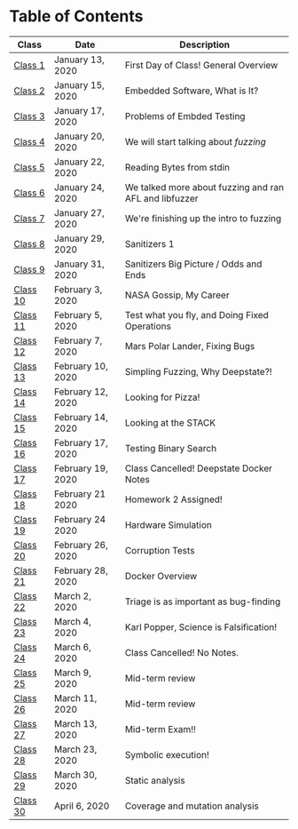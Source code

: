 # Table of Contents
| Class | Date | Description |
|-------|------|-------------|
| [Class 1](./notes/Class01.md) | January 13, 2020 | First Day of Class! General Overview |
| [Class 2](./notes/Class02.md) | January 15, 2020 | Embedded Software, What is It? |
| [Class 3](./notes/Class03.md) | January 17, 2020 | Problems of Embded Testing |
| [Class 4](./notes/Class04.md) | January 20, 2020 | We will start talking about *fuzzing* |
| [Class 5](./notes/Class05.md) | January 22, 2020 | Reading Bytes from stdin |
| [Class 6](./notes/Class06.md) | January 24, 2020 | We talked more about fuzzing and ran AFL and libfuzzer |
| [Class 7](./notes/Class07.md) | January 27, 2020 | We're finishing up the intro to fuzzing |
| [Class 8](./notes/Class08.md) | January 29, 2020 | Sanitizers 1 |
| [Class 9](./notes/Class09.md) | January 31, 2020 | Sanitizers Big Picture / Odds and Ends |
| [Class 10](./notes/Class10.md) | February 3, 2020 | NASA Gossip, My Career |
| [Class 11](./notes/Class11.md) | February 5, 2020 | Test what you fly, and Doing Fixed Operations |
| [Class 12](./notes/Class12.md) | February 7, 2020 | Mars Polar Lander, Fixing Bugs |
| [Class 13](./notes/Class13.md) | February 10, 2020 | Simpling Fuzzing, Why Deepstate?! |
| [Class 14](./notes/Class14.md) | February 12, 2020 | Looking for Pizza! |
| [Class 15](./notes/Class15.md) | February 14, 2020 | Looking at the STACK |
| [Class 16](./notes/Class16.md) | February 17, 2020 | Testing Binary Search |
| [Class 17](./notes/Class17.md) | February 19, 2020 | Class Cancelled! Deepstate Docker Notes |
| [Class 18](./notes/Class18.md) | February 21 2020 | Homework 2 Assigned! |
| [Class 19](./notes/Class19.md) | February 24 2020 | Hardware Simulation |
| [Class 20](./notes/Class20.md) | February 26, 2020 | Corruption Tests |
| [Class 21](./notes/Class21.md) | February 28, 2020 | Docker Overview |
| [Class 22](./notes/Class22.md) | March 2, 2020 | Triage is as important as bug-finding |
| [Class 23](./notes/Class23.md) | March 4, 2020 | Karl Popper, Science is Falsification! |
| [Class 24](./notes/Class24.md) | March 6, 2020 | Class Cancelled! No Notes. |
| [Class 25](./notes/Class25.md) | March 9, 2020 | Mid-term review |
| [Class 26](./notes/Class26.md) | March 11, 2020 | Mid-term review |
| [Class 27](./notes/Class27.md) | March 13, 2020 | Mid-term Exam!! |
| [Class 28](./notes/Class28.md) | March 23, 2020 | Symbolic execution! |
| [Class 29](./notes/Class29.md) | March 30, 2020 | Static analysis |
| [Class 30](./notes/Class30.md) | April 6, 2020 | Coverage and mutation analysis |
